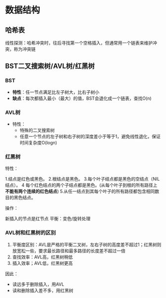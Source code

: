 # 数据结构

## 哈希表

线性探测：哈希冲突时，往后寻找第一个空格插入，但通常用一个链表来维护冲突，称为冲突链

## BST二叉搜索树/AVL树/红黑树

### BST

- **特性**：任一节点满足比左子树大，比右子树小
- **缺点**：每次都插入最小（最大）的值，BST会退化成一个链表，查找O(n)

### AVL树

- 特性：
  - 特殊的二叉搜索树
  - 任意一个节点的左子树和右子树的深度差小于等于1，避免线性退化，保证时间复杂度O(logn)

### 红黑树

特性：

1.结点是红色或黑色。
2.根结点是黑色。
3.每个叶子结点都是黑色的空结点（NIL结点）。
4 每个红色结点的两个子结点都是黑色。(从每个叶子到根的所有路径上**不能有两个连续的红色结点**)
5.从任一结点到其每个叶子的所有路径都包含相同数目的黑色结点。

操作：

新插入的节点是红节点
平衡：变色/旋转处理

### AVL树和红黑树的区别

1. 平衡度区别：AVL是严格的平衡二叉树，左右子树的高度差不超过1；红黑树则放宽松一些，要求最长路径和最多路径的长度差不超过一倍
2. 查找效率：AVL高，红黑树稍低
3. 插入效率；AVL低，红黑树更高

因此：

- 读远多于删除插入，用AVL
- 读和删除插入差不多，用红黑树
